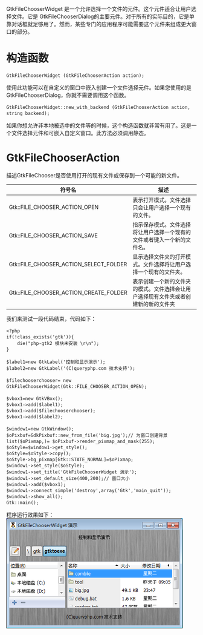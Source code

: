 GtkFileChooserWidget 是一个允许选择一个文件的元件。这个元件适合让用户选择文件。它是 GtkFileChooserDialog的主要元件。对于所有的实际目的，它是单靠对话框就足够用了。然而，某些专门的应用程序可能需要这个元件来组成更大窗口的部分。

# 构造函数
~~~
GtkFileChooserWidget (GtkFileChooserAction action);  
~~~

使用此功能可以在自定义的窗口中嵌入创建一个文件选择元件。如果您使用的是GtkFileChooserDialog，你就不需要调用这个函数。
~~~
GtkFileChooserWidget::new_with_backend (GtkFileChooserAction action, string backend);  
~~~

如果你想允许非本地被选中的文件等的时候，这个构造函数就非常有用了。这是一个文件选择元件和可嵌入自定义窗口。此方法必须调用静态。

# GtkFileChooserAction
描述GtkFileChooser是否使用打开的现有文件或保存到一个可能的新文件。

|  符号名  |  描述  |
| --- | --- |
|  Gtk::FILE_CHOOSER_ACTION_OPEN  |  表示打开模式。文件选择只会让用户选择一个现有的文件。  |
|  Gtk::FILE_CHOOSER_ACTION_SAVE  |  指示保存模式。文件选择将让用户选择一个现有的文件或者键入一个新的文件名。  |
|  Gtk::FILE_CHOOSER_ACTION_SELECT_FOLDER  |  显示选择文件夹的打开模式。文件选择将让用户选择一个现有的文件夹。  |
|  Gtk::FILE_CHOOSER_ACTION_CREATE_FOLDER  |   表示创建一个新的文件夹的模式。文件选择会让用户选择现有文件夹或者创建新的新的文件夹 |

我们来测试一段代码结束，代码如下：
~~~
<?php          
if(!class_exists('gtk')){      
    die("php-gtk2 模块未安装 \r\n");  
}      
    
$label1=new GtkLabel('控制和显示演示');   
$label2=new GtkLabel('(C)queryphp.com 技术支持');   
  
$filechooserchooser= new GtkFileChooserWidget(Gtk::FILE_CHOOSER_ACTION_OPEN);   
  
$vbox1=new GtkVBox();   
$vbox1->add($label1);   
$vbox1->add($filechooserchooser);   
$vbox1->add($label2);   
  
$window1=new GtkWindow();   
$oPixbuf=GdkPixbuf::new_from_file('big.jpg');// 为窗口创建背景   
list($oPixmap,)= $oPixbuf->render_pixmap_and_mask(255);   
$oStyle=$window1->get_style();   
$oStyle=$oStyle->copy();   
$oStyle->bg_pixmap[Gtk::STATE_NORMAL]=$oPixmap;   
$window1->set_style($oStyle);   
$window1->set_title('GtkFileChooserWidget 演示');   
$window1->set_default_size(400,200);// 窗口大小   
$window1->add($vbox1);   
$window1->connect_simple('destroy',array('Gtk','main_quit'));   
$window1->show_all();   
Gtk::main(); 
~~~  

程序运行效果如下：
![](image/screenshot_1482421748087.png)